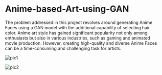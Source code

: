 # Anime-based-Art-using-GAN
 The problem addressed in this project revolves around generating Anime Faces using a GAN model with the additional capability of selecting hair color. Anime art style has gained significant popularity not only among enthusiasts but also in various industries, such as gaming and animated movie production. However, creating high-quality and diverse Anime Faces can be a time-consuming and challenging task for artists.


![pic1](https://github.com/Amad-Ahmed/Anime-based-Art-using-GAN/assets/80278397/29180b85-cff4-464d-ae0c-99172fecec99)


![pic2](https://github.com/Amad-Ahmed/Anime-based-Art-using-GAN/assets/80278397/81b7cdcb-35a3-48d1-989b-3fc50ba3e3f4)
